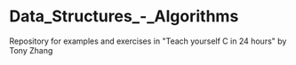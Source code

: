 # Data_Structures_-_Algorithms
Repository for examples and exercises in "Teach yourself C in 24 hours" by Tony Zhang
